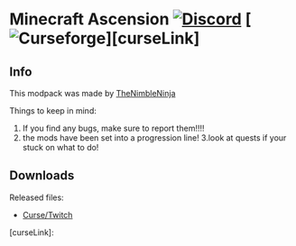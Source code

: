 # Minecraft Ascension [![Discord][discordImg]][discordLink] [![Curseforge][curseImg]][curseLink]

## Info
This modpack was made by [TheNimbleNinja](https://www.twitch.tv/thenimbleninja)  

Things to keep in mind:

1. If you find any bugs, make sure to report them!!!!
2. the mods have been set into a progression line!
3.look at quests if your stuck on what to do! 

## Downloads
Released files: 
- [Curse/Twitch]()

[discordImg]: https://img.shields.io/discord/329440410839678986.svg?logo=discord&logoWidth=18&colorB=7289DA

[discordLink]:https://discord.gg/KN8mx75

[curseImg]: http://cf.way2muchnoise.eu/268208.svg

[curseLink]: 
